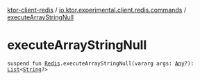 [ktor-client-redis](../index.md) / [io.ktor.experimental.client.redis.commands](index.md) / [executeArrayStringNull](./execute-array-string-null.md)

# executeArrayStringNull

`suspend fun `[`Redis`](../io.ktor.experimental.client.redis/-redis/index.md)`.executeArrayStringNull(vararg args: `[`Any`](https://kotlinlang.org/api/latest/jvm/stdlib/kotlin/-any/index.html)`?): `[`List`](https://kotlinlang.org/api/latest/jvm/stdlib/kotlin.collections/-list/index.html)`<`[`String`](https://kotlinlang.org/api/latest/jvm/stdlib/kotlin/-string/index.html)`?>`